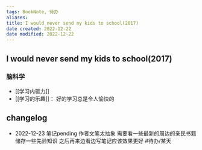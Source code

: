 ```yaml
---
tags: BookNote, 待办
aliases: 
title: I would never send my kids to school(2017)
date created: 2022-12-22
date modified: 2022-12-22
---
```


## I would never send my kids to school(2017)

### 脑科学
- [[学习内驱力]]
- [[学习的乐趣]]： 好的学习总是令人愉快的



## changelog
- 2022-12-23 笔记pending 作者文笔太抽象 需要看一些最新的周边的亲民书籍 储存一些先验知识 之后再来边看边写笔记应该效果更好 #待办/某天 